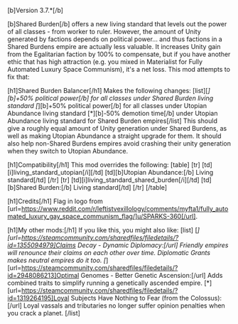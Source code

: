 [b]Version 3.7.*[/b]

[b]Shared Burden[/b] offers a new living standard that levels out the power of all classes - from worker to ruler. However, the amount of Unity generated by factions depends on political power... and thus factions in a Shared Burdens empire are actually less valuable. It increases Unity gain from the Egalitarian faction by 100% to compensate, but if you have another ethic that has high attraction (e.g. you mixed in Materialist for Fully Automated Luxury Space Communism), it's a net loss. This mod attempts to fix that:

[h1]Shared Burden Balancer[/h1]
Makes the following changes:
[list][*][b]+50% political power[/b] for all classes under Shared Burden living standard
[*][b]+50% political power[/b] for all classes under Utopian Abundance living standard
[*][b]-50% demotion time[/b] under Utopian Abundance living standard for Shared Burden empires[/list]
This should give a roughly equal amount of Unity generation under Shared Burdens, as well as making Utopian Abundance a straight upgrade for them. It should also help non-Shared Burdens empires avoid crashing their unity generation when they switch to Utopian Abundance.

[h1]Compatibility[/h1]
This mod overrides the following:
[table]
	[tr]
		[td][i]living_standard_utopian[/i][/td]
		[td][b]Utopian Abundance:[/b] Living standard[/td]
	[/tr]
	[tr]
		[td][i]living_standard_shared_burden[/i][/td]
		[td][b]Shared Burden:[/b] Living standard[/td]
	[/tr]
[/table]

[h1]Credits[/h1]
Flag in logo from [url=https://www.reddit.com/r/leftistvexillology/comments/myfta1/fully_automated_luxury_gay_space_communism_flag/]u/SPARKS-360[/url].

[h1]My other mods:[/h1]
If you like this, you might also like:
[list]
	[*][url=https://steamcommunity.com/sharedfiles/filedetails/?id=1355094979]Claims Decay - Dynamic Diplomacy:[/url] Friendly empires will renounce their claims on each other over time. Diplomatic Grants makes neutral empires do it too.
	[*][url=https://steamcommunity.com/sharedfiles/filedetails/?id=2948086213]Optimal Genomes - Better Genetic Ascension:[/url] Adds combined traits to simplify running a genetically ascended empire.
	[*][url=https://steamcommunity.com/sharedfiles/filedetails/?id=1319264195]Loyal Subjects Have Nothing to Fear (from the Colossus):[/url] Loyal vassals and tributaries no longer suffer opinion penalties when you crack a planet.
[/list]